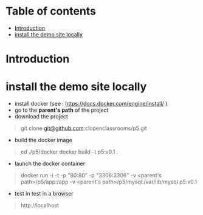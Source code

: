 # Table of contents
* [Introduction](#introduction)
* [install the demo site locally](#install-the-demo-site-locally)

# Introduction #

# install the demo site locally #
- install docker (see : https://docs.docker.com/engine/install/ )
- go to the **parent's path** of the project
- download the project
> git clone git@github.com:clopenclassrooms/p5.git
- build the docker image
> cd ./p5/docker
> docker build -t p5:v0.1 .
- launch the docker container
> docker run -i -t -p "80:80" -p "3306:3306" -v <parent's path>/p5/app:/app -v <parent's path>/p5/mysql:/var/lib/mysql p5:v0.1
- test in test in a browser 
> http://localhost


